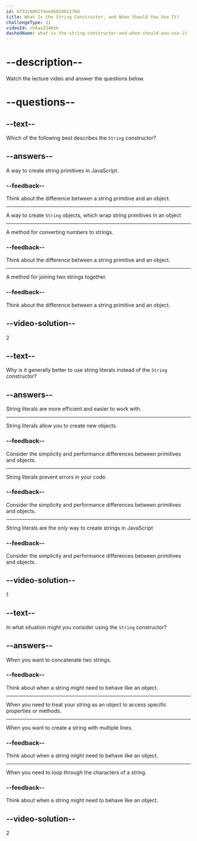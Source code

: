 ```yaml
---
id: 6732c6802f4ee8602402176d
title: What Is the String Constructor, and When Should You Use It?
challengeType: 11
videoId: nVAaxZ34khk
dashedName: what-is-the-string-constructor-and-when-should-you-use-it
---
```


# --description--

Watch the lecture video and answer the questions below.

# --questions--

## --text--

Which of the following best describes the `String` constructor?

## --answers--

A way to create string primitives in JavaScript.

### --feedback--

Think about the difference between a string primitive and an object.

---

A way to create `String` objects, which wrap string primitives in an object

---

A method for converting numbers to strings.

### --feedback--

Think about the difference between a string primitive and an object.

---

A method for joining two strings together.

### --feedback--

Think about the difference between a string primitive and an object.

## --video-solution--

2

## --text--

Why is it generally better to use string literals instead of the `String` constructor?

## --answers--

String literals are more efficient and easier to work with.

---

String literals allow you to create new objects.

### --feedback--

Consider the simplicity and performance differences between primitives and objects.

---

String literals prevent errors in your code.

### --feedback--

Consider the simplicity and performance differences between primitives and objects.

---

String literals are the only way to create strings in JavaScript

### --feedback--

Consider the simplicity and performance differences between primitives and objects.

## --video-solution--

1

## --text--

In what situation might you consider using the `String` constructor?

## --answers--

When you want to concatenate two strings.

### --feedback--

Think about when a string might need to behave like an object.

---

When you need to treat your string as an object to access specific properties or methods.

---

When you want to create a string with multiple lines.

### --feedback--

Think about when a string might need to behave like an object.

---

When you need to loop through the characters of a string.

### --feedback--

Think about when a string might need to behave like an object.

## --video-solution--

2
